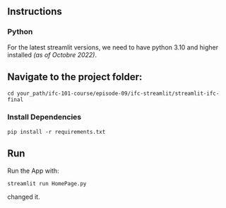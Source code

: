 ## Instructions

### Python 
For the latest streamlit versions, we need to have python 3.10 and higher installed *(as of Octobre 2022)*.

## Navigate to the project folder:

`cd your_path/ifc-101-course/episode-09/ifc-streamlit/streamlit-ifc-final`

### Install Dependencies 

`pip install -r requirements.txt`

## Run 
Run the App with:

`streamlit run HomePage.py`

changed it.
